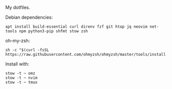 My dotfiles.

Debian dependencies:

    apt install build-essential curl direnv fzf git htop jq neovim net-tools npm python3-pip shfmt stow zsh

oh-my-zsh:

    sh -c "$(curl -fsSL https://raw.githubusercontent.com/ohmyzsh/ohmyzsh/master/tools/install.sh)"

Install with:

    stow -t ~ omz
    stow -t ~ nvim
    stow -t ~ tmux
